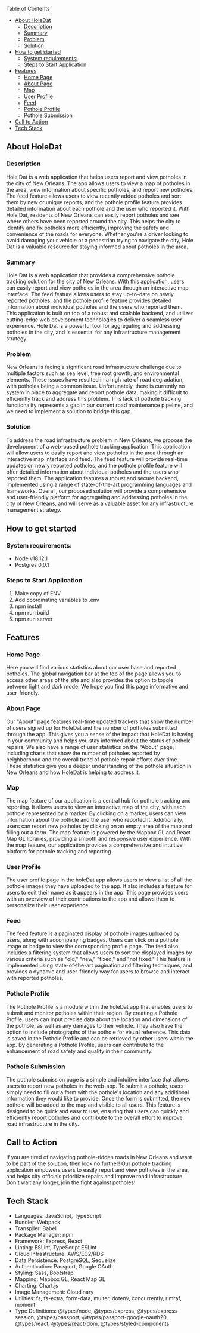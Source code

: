 Table of Contents
- [About HoleDat](#about-holedat)
  - [Description](#description)
  - [Summary](#summary)
  - [Problem](#problem)
  - [Solution](#solution)
- [How to get started](#how-to-get-started)
  - [System requirements:](#system-requirements)
  - [Steps to Start Application](#steps-to-start-application)
- [Features](#features)
  - [Home Page](#home-page)
  - [About Page](#about-page)
  - [Map](#map)
  - [User Profile](#user-profile)
  - [Feed](#feed)
  - [Pothole Profile](#pothole-profile)
  - [Pothole Submission](#pothole-submission)
- [Call to Action](#call-to-action)
- [Tech Stack](#tech-stack)


## About HoleDat

### Description
  Hole Dat is a web application that helps users report and view potholes in the city of New Orleans. The app allows users to view a map of potholes in the area, view information about specific potholes, and report new potholes. The feed feature allows users to view recently added potholes and sort them by new or unique reports, and the pothole profile feature provides detailed information about each pothole and the user who reported it. With Hole Dat, residents of New Orleans can easily report potholes and see where others have been reported around the city. This helps the city to identify and fix potholes more efficiently, improving the safety and convenience of the roads for everyone. Whether you're a driver looking to avoid damaging your vehicle or a pedestrian trying to navigate the city, Hole Dat is a valuable resource for staying informed about potholes in the area.

### Summary
  Hole Dat is a web application that provides a comprehensive pothole tracking solution for the city of New Orleans. With this application, users can easily report and view potholes in the area through an interactive map interface. The feed feature allows users to stay up-to-date on newly reported potholes, and the pothole profile feature provides detailed information about individual potholes and the users who reported them. This application is built on top of a robust and scalable backend, and utilizes cutting-edge web development technologies to deliver a seamless user experience. Hole Dat is a powerful tool for aggregating and addressing potholes in the city, and is essential for any infrastructure management strategy.

### Problem
  New Orleans is facing a significant road infrastructure challenge due to multiple factors such as sea level, tree root growth, and environmental elements. These issues have resulted in a high rate of road degradation, with potholes being a common issue. Unfortunately, there is currently no system in place to aggregate and report pothole data, making it difficult to efficiently track and address this problem. This lack of pothole tracking functionality represents a gap in our current road maintenance pipeline, and we need to implement a solution to bridge this gap.

### Solution
  To address the road infrastructure problem in New Orleans, we propose the development of a web-based pothole tracking application. This application will allow users to easily report and view potholes in the area through an interactive map interface and feed. The feed feature will provide real-time updates on newly reported potholes, and the pothole profile feature will offer detailed information about individual potholes and the users who reported them. The application features a robust and secure backend, implemented using a range of state-of-the-art programming languages and frameworks. Overall, our proposed solution will provide a comprehensive and user-friendly platform for aggregating and addressing potholes in the city of New Orleans, and will serve as a valuable asset for any infrastructure management strategy.

## How to get started
  ### System requirements:
  - Node v18.12.1
  - Postgres 0.0.1
  ### Steps to Start Application
  1. Make copy of ENV
  2. Add coordinating variables to .env
  3. npm install
  4. npm run build
  5. npm run server

## Features

  ### Home Page
  Here you will find various statistics about our user base and reported potholes. The global navigation bar at the top of the page allows you to access other areas of the site and also provides the option to toggle between light and dark mode. We hope you find this page informative and user-friendly.

  ### About Page
  Our "About" page features real-time updated trackers that show the number of users signed up for HoleDat and the number of potholes submitted through the app. This gives you a sense of the impact that HoleDat is having in your community and helps you stay informed about the status of pothole repairs. We also have a range of user statistics on the "About" page, including charts that show the number of potholes reported by neighborhood and the overall trend of pothole repair efforts over time. These statistics give you a deeper understanding of the pothole situation in New Orleans and how HoleDat is helping to address it.

  ### Map
  The map feature of our application is a central hub for pothole tracking and reporting. It allows users to view an interactive map of the city, with each pothole represented by a marker. By clicking on a marker, users can view information about the pothole and the user who reported it. Additionally, users can report new potholes by clicking on an empty area of the map and filling out a form. The map feature is powered by the Mapbox GL and React Map GL libraries, providing a smooth and responsive user experience. With the map feature, our application provides a comprehensive and intuitive platform for pothole tracking and reporting.

  ### User Profile
  The user profile page in the holeDat app allows users to view a list of all the pothole images they have uploaded to the app. It also includes a feature for users to edit their name as it appears in the app. This page provides users with an overview of their contributions to the app and allows them to personalize their user experience.

  ### Feed
  The feed feature is a paginated display of pothole images uploaded by users, along with accompanying badges. Users can click on a pothole image or badge to view the corresponding profile page. The feed also includes a filtering system that allows users to sort the displayed images by various criteria such as "old," "new," "fixed," and "not fixed." This feature is implemented using state-of-the-art pagination and filtering techniques, and provides a dynamic and user-friendly way for users to browse and interact with reported potholes.

  ### Pothole Profile
  The Pothole Profile is a module within the holeDat app that enables users to submit and monitor potholes within their region. By creating a Pothole Profile, users can input precise data about the location and dimensions of the pothole, as well as any damages to their vehicle. They also have the option to include photographs of the pothole for visual reference. This data is saved in the Pothole Profile and can be retrieved by other users within the app. By generating a Pothole Profile, users can contribute to the enhancement of road safety and quality in their community.

  ### Pothole Submission
  The pothole submission page is a simple and intuitive interface that allows users to report new potholes in the web-app. To submit a pothole, users simply need to fill out a form with the pothole's location and any additional information they would like to provide. Once the form is submitted, the new pothole will be added to the map and visible to all users. This feature is designed to be quick and easy to use, ensuring that users can quickly and efficiently report potholes and contribute to the overall effort to improve road infrastructure in the city.

## Call to Action
  If you are tired of navigating pothole-ridden roads in New Orleans and want to be part of the solution, then look no further! Our pothole tracking application empowers users to easily report and view potholes in the area, and helps city officials prioritize repairs and improve road infrastructure. Don't wait any longer, join the fight against potholes!

## Tech Stack
  - Languages: JavaScript, TypeScript
  - Bundler: Webpack
  - Transpiler: Babel
  - Package Manager: npm
  - Framework: Express, React
  - Linting: ESLint, TypeScript ESLint
  - Cloud Infrastructure: AWS/EC2/RDS
  - Data Persistence: PostgreSQL, Sequelize
  - Authentication: Passport, Google OAuth
  - Styling: Sass, Bootstrap
  - Mapping: Mapbox GL, React Map GL
  - Charting: Chart.js
  - Image Management: Cloudinary
  - Utilities: fs, fs-extra, form-data, multer, dotenv, concurrently, rimraf, moment
  - Type Definitions: @types/node, @types/express, @types/express-session, @types/passport, @types/passport-google-oauth20, @types/react, @types/react-dom, @types/styled-components
